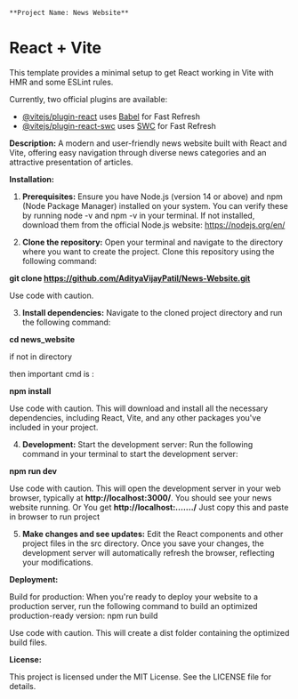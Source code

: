 `**Project Name: News Website**`

# React + Vite

This template provides a minimal setup to get React working in Vite with HMR and some ESLint rules.

Currently, two official plugins are available:

- [@vitejs/plugin-react](https://github.com/vitejs/vite-plugin-react/blob/main/packages/plugin-react/README.md) uses [Babel](https://babeljs.io/) for Fast Refresh
- [@vitejs/plugin-react-swc](https://github.com/vitejs/vite-plugin-react-swc) uses [SWC](https://swc.rs/) for Fast Refresh



**Description:**
A modern and user-friendly news website built with React and Vite, offering easy navigation through diverse news categories and an attractive presentation of articles.

**Installation:**
1.	**Prerequisites:** Ensure you have Node.js (version 14 or above) and npm (Node Package Manager) installed on your system. You can verify these by running node -v and npm -v in your terminal. If not installed, download them from the official Node.js website: https://nodejs.org/en/

2.	**Clone the repository:** Open your terminal and navigate to the directory where you want to create the project. Clone this repository using the following command:

**git clone https://github.com/AdityaVijayPatil/News-Website.git**

Use code with caution.

3.	**Install dependencies:** Navigate to the cloned project directory and run the following command:

**cd news_website** 

if not in directory

then important cmd is : 

**npm install**

Use code with caution.
This will download and install all the necessary dependencies, including React, Vite, and any other packages you've included in your project.

4.	**Development:**
Start the development server: Run the following command in your terminal to start the development server:

**npm run dev**

Use code with caution.
This will open the development server in your web browser, typically at **http://localhost:3000/**. You should see your news website running.
Or
You get **http://localhost:......./**
Just copy this and paste in browser to run project

5.	**Make changes and see updates:** Edit the React components and other project files in the src directory. Once you save your changes, the development server will automatically refresh the browser, reflecting your modifications.

**Deployment:**

Build for production: When you're ready to deploy your website to a production server, run the following command to build an optimized production-ready version:
npm run build

Use code with caution.
This will create a dist folder containing the optimized build files.

**License:**

This project is licensed under the MIT License. See the LICENSE file for details.
